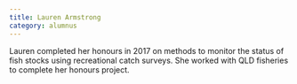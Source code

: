 ```yaml
---
title: Lauren Armstrong
category: alumnus
---
```


Lauren completed her honours in 2017 on methods to monitor the status of fish stocks using recreational catch surveys. She worked with QLD fisheries to complete her honours project. 

